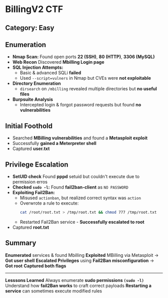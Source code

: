 # BillingV2 CTF

## Category: Easy

## Enumeration
- **Nmap Scan:** Found open ports **22 (SSH)**, **80 (HTTP)**, **3306 (MySQL)**
- **Web Recon** Discovered **Mbilling Login page**
- **SQL Injection Attempts:**
    - Basic & advanced SQLi **failed**
    - Used `--script=vulners` in Nmap but CVEs were **not exploitable**
- **Directory Enumeration**
    - `dirsearch` on `/mbilling` revealed multiple directories but **no useful files**
- **Burpsuite Analysis**
    - Intercepted login & forgot password requests but found **no vulnerabilities**

## Initial Foothold

- Searched **MBilling vulnerabilities** and found a **Metasploit exploit**
- Successfully **gained a Meterpreter shell**
- Captured **user.txt**

## Privilege Escalation

- **SetUID check** Found **pppd** setuid but couldn't execute due to permission erros
- **Checked `sudo -l`:** Found **fail2ban-client** as `NO PASSWORD`
- **Exploiting Fail2Ban:**
    - Misused `actionban`, but realized correct syntax was `action`
    - Overwrote a rule to execute:
      ```bash
      cat /root/root.txt > /tmp/root.txt && chmod 777 /tmp/root.txt
      ````
    - Restarted Fail2Ban service - **Successfully escalated to root**
- Captured **root.txt**

## Summary
**Enumerated** services & found Mbilling
**Exploited** MBilling via Metasploit -> **Got user shell**
**Escalated Privileges** using **Fail2Ban misconfiguration** -> **Got root**
**Captured both flags**

---
**Lesssons Learned**
Always enumerate **sudo permissions `(sudo -l)`**
Understand how **fail2Ban works** to craft correct payloads
**Restarting a service** can sometimes execute modified rules
